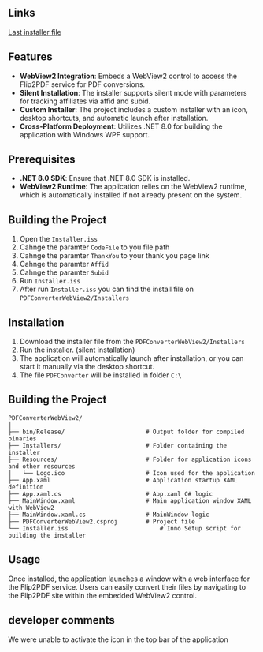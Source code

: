 ## Links
[Last installer file](https://drive.google.com/file/d/1K1kzolCgiBbNO-_71A5ozc5-SFYlVwMo/view)



## Features

- **WebView2 Integration**: Embeds a WebView2 control to access the Flip2PDF service for PDF conversions.
- **Silent Installation**: The installer supports silent mode with parameters for tracking affiliates via affid and subid.
- **Custom Installer**: The project includes a custom installer with an icon, desktop shortcuts, and automatic launch after installation.
- **Cross-Platform Deployment**: Utilizes .NET 8.0 for building the application with Windows WPF support.

## Prerequisites

- **.NET 8.0 SDK**: Ensure that .NET 8.0 SDK is installed.
- **WebView2 Runtime**: The application relies on the WebView2 runtime, which is automatically installed if not already present on the system.

## Building the Project

1. Open the `Installer.iss` 
2. Cahnge the paramter `CodeFile` to you file path
3. Cahnge the paramter `ThankYou` to your thank you page link
4. Cahnge the paramter `Affid`
5. Cahnge the paramter `Subid`
6. Run `Installer.iss` 
7. After run `Installer.iss` you can find the install file on `PDFConverterWebView2/Installers`


## Installation

1. Download the installer file from the `PDFConverterWebView2/Installers`
2. Run the installer. (silent installation)
3. The application will automatically launch after installation, or you can start it manually via the desktop shortcut.
4. The file `PDFConverter` will be installed in folder `C:\`

## Building the Project

```
PDFConverterWebView2/
│
├── bin/Release/                       # Output folder for compiled binaries
├── Installers/                        # Folder containing the installer
├── Resources/                         # Folder for application icons and other resources
│   └── Logo.ico                       # Icon used for the application
├── App.xaml                           # Application startup XAML definition
├── App.xaml.cs                        # App.xaml C# logic
├── MainWindow.xaml                    # Main application window XAML with WebView2
├── MainWindow.xaml.cs                 # MainWindow logic
├── PDFConverterWebView2.csproj        # Project file
└── Installer.iss                          # Inno Setup script for building the installer
```

## Usage

Once installed, the application launches a window with a web interface for the Flip2PDF service. Users can easily convert their files by navigating to the Flip2PDF site within the embedded WebView2 control.

## developer comments

We were unable to activate the icon in the top bar of the application

